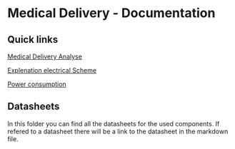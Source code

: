 # Medical Delivery - Documentation

## Quick links

[Medical Delivery Analyse](/doc/analyse.md)

[Explenation electrical Scheme](/doc/electrical_scheme.md)

[Power consumption](/doc/power_consumption.md)

## Datasheets

In this folder you can find all the datasheets for the used components. If refered to a datasheet there will be a link to the datasheet in the markdown file.
